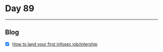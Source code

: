 # Day 89
___
## Blog
- [x] [How to land your first infosec job/intership](https://www.p1boom.com/2022/01/how-to-find-your-first-cyber-security-internship.html.html)


